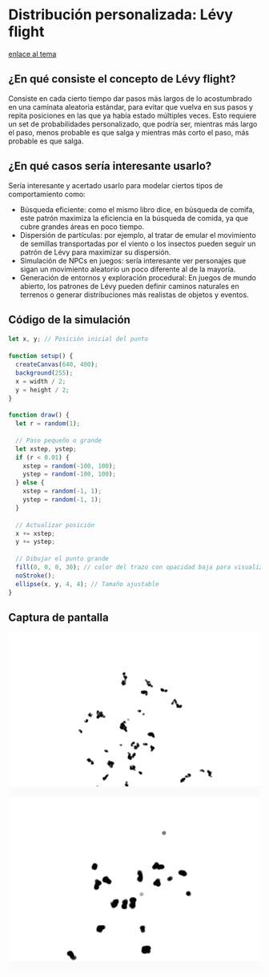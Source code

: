 # Distribución personalizada: Lévy flight
[enlace al tema](https://natureofcode.com/random/#a-custom-distribution-of-random-numbers)
## ¿En qué consiste el concepto de Lévy flight?
Consiste en cada cierto tiempo dar pasos más largos de lo acostumbrado en una caminata aleatoria estándar, para evitar que vuelva en sus pasos y repita posiciones en las que ya había estado múltiples veces. Esto requiere un set de probabilidades personalizado, que podría ser, mientras más largo el paso, menos probable es que salga y mientras más corto el paso, más probable es que salga.
## ¿En qué casos sería interesante usarlo?
Sería interesante y acertado usarlo para modelar ciertos tipos de comportamiento como:
- Búsqueda eficiente: como el mismo libro dice, en búsqueda de comifa, este patrón maximiza la eficiencia en la búsqueda de comida, ya que cubre grandes áreas en poco tiempo.
- Dispersión de partículas: por ejemplo, al tratar de emular el movimiento de semillas transportadas por el viento o los insectos pueden seguir un patrón de Lévy para maximizar su dispersión.
- Simulación de NPCs en juegos: sería interesante ver personajes que sigan un movimiento aleatorio un poco diferente al de la mayoría.
- Generación de entornos y exploración procedural: En juegos de mundo abierto, los patrones de Lévy pueden definir caminos naturales en terrenos o generar distribuciones más realistas de objetos y eventos.
## Código de la simulación
``` js
let x, y; // Posición inicial del punto

function setup() {
  createCanvas(640, 400);
  background(255);
  x = width / 2;
  y = height / 2;
}

function draw() {
  let r = random(1);
  
  // Paso pequeño o grande
  let xstep, ystep;
  if (r < 0.01) {
    xstep = random(-100, 100);
    ystep = random(-100, 100);
  } else {
    xstep = random(-1, 1);
    ystep = random(-1, 1);
  }
  
  // Actualizar posición
  x += xstep;
  y += ystep;

  // Dibujar el punto grande
  fill(0, 0, 0, 30); // color del trazo con opacidad baja para visualizar mejor la repetición de puntos.
  noStroke();
  ellipse(x, y, 4, 4); // Tamaño ajustable
}
```
## Captura de pantalla
![ejemplo1](../../../../assets/U1actividad6.1.png)
![ejemplo2](../../../../assets/U1actividad6.2.png)
